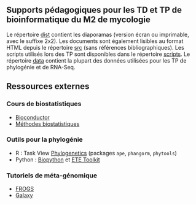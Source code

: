 ## Supports pédagogiques pour les TD et TP de bioinformatique du M2 de mycologie

Le répertoire [dist][] contient les diaporamas (version écran ou imprimable, avec le suffixe 2x2). Les documents sont également lisibles au format HTML depuis le répertoire [src][] (sans références bibliographiques). Les scripts utilisés lors des TP sont disponibles dans le répertoire [scripts][]. Le répertoire [data][] contient la plupart des données utilisées pour les TP de phylogénie et de RNA-Seq.

## Ressources externes

### Cours de biostatistiques

- [Bioconductor](https://bioconductor.org/)
- [Méthodes biostatistiques](https://even4void.github.io/rstats-biostats/)

### Outils pour la phylogénie

- R : Task View [Phylogenetics](https://cran.r-project.org/web/views/Phylogenetics.html) (packages `ape`, `phangorm`, `phytools`)
- Python : [Biopython](https://biopython.org/) et [ETE Toolkit](https://etetoolkit.org/)

### Tutoriels de méta-génomique

- [FROGS](https://sepsis-omics.github.io/tutorials/modules/frogs/)
- [Galaxy](https://training.galaxyproject.org/training-material/topics/metagenomics/tutorials/general-tutorial/tutorial.html)

[dist]: https://github.com/podo-gec/cours/tree/master/bioinfo/dist
[src]: https://github.com/podo-gec/cours/tree/master/bioinfo/src
[scripts]: https://github.com/podo-gec/cours/tree/master/bioinfo/scripts
[data]: https://github.com/podo-gec/cours/tree/master/bioinfo/data
